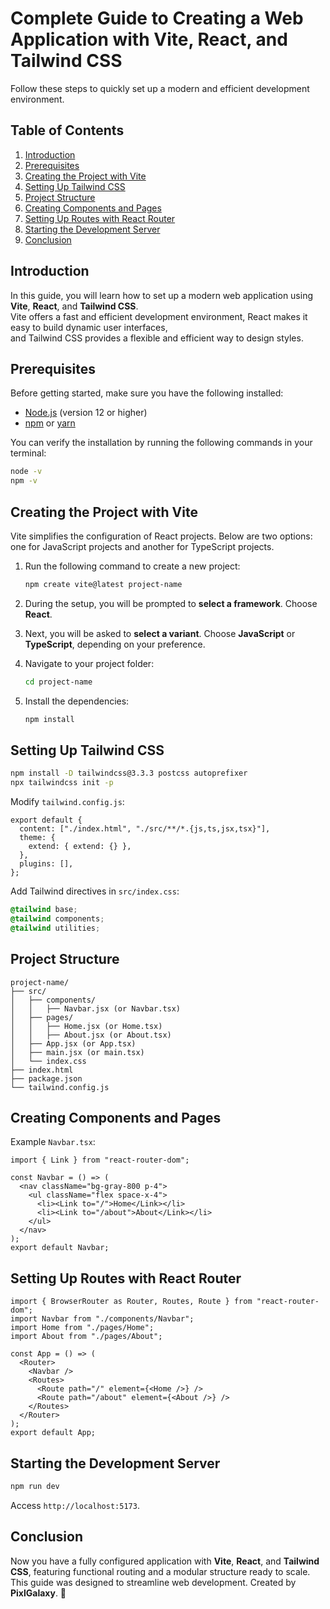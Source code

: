 # Complete Guide to Creating a Web Application with Vite, React, and Tailwind CSS

Follow these steps to quickly set up a modern and efficient development environment.

## Table of Contents

1. [Introduction](#introduction)
2. [Prerequisites](#prerequisites)
3. [Creating the Project with Vite](#creating-the-project-with-vite)
4. [Setting Up Tailwind CSS](#setting-up-tailwind-css)
5. [Project Structure](#project-structure)
6. [Creating Components and Pages](#creating-components-and-pages)
7. [Setting Up Routes with React Router](#setting-up-routes-with-react-router)
8. [Starting the Development Server](#starting-the-development-server)
9. [Conclusion](#conclusion)

## Introduction

In this guide, you will learn how to set up a modern web application using **Vite**, **React**, and **Tailwind CSS**.  
Vite offers a fast and efficient development environment, React makes it easy to build dynamic user interfaces,  
and Tailwind CSS provides a flexible and efficient way to design styles.

## Prerequisites

Before getting started, make sure you have the following installed:

- [Node.js](https://nodejs.org/) (version 12 or higher)
- [npm](https://www.npmjs.com/) or [yarn](https://yarnpkg.com/)

You can verify the installation by running the following commands in your terminal:

```bash
node -v
npm -v
```

## Creating the Project with Vite

Vite simplifies the configuration of React projects. Below are two options: one for JavaScript projects and another for TypeScript projects.

1. Run the following command to create a new project:
   
   ```bash
   npm create vite@latest project-name
   ```

2. During the setup, you will be prompted to **select a framework**. Choose **React**.

3. Next, you will be asked to **select a variant**. Choose **JavaScript** or **TypeScript**, depending on your preference.

4. Navigate to your project folder:

   ```bash
   cd project-name
   ```

5. Install the dependencies:

   ```bash
   npm install
   ```

## Setting Up Tailwind CSS

```bash
npm install -D tailwindcss@3.3.3 postcss autoprefixer
npx tailwindcss init -p
```

Modify `tailwind.config.js`:

```/** @type {import('tailwindcss').Config} */
export default {
  content: ["./index.html", "./src/**/*.{js,ts,jsx,tsx}"],
  theme: {
    extend: { extend: {} },
  },
  plugins: [],
};
```

Add Tailwind directives in `src/index.css`:

```css
@tailwind base;
@tailwind components;
@tailwind utilities;
```

## Project Structure

```
project-name/
├── src/
│   ├── components/
│   │   ├── Navbar.jsx (or Navbar.tsx)
│   ├── pages/
│   │   ├── Home.jsx (or Home.tsx)
│   │   ├── About.jsx (or About.tsx)
│   ├── App.jsx (or App.tsx)
│   ├── main.jsx (or main.tsx)
│   └── index.css
├── index.html
├── package.json
└── tailwind.config.js
```

## Creating Components and Pages

Example `Navbar.tsx`:

```tsx
import { Link } from "react-router-dom";

const Navbar = () => (
  <nav className="bg-gray-800 p-4">
    <ul className="flex space-x-4">
      <li><Link to="/">Home</Link></li>
      <li><Link to="/about">About</Link></li>
    </ul>
  </nav>
);
export default Navbar;
```

## Setting Up Routes with React Router

```tsx
import { BrowserRouter as Router, Routes, Route } from "react-router-dom";
import Navbar from "./components/Navbar";
import Home from "./pages/Home";
import About from "./pages/About";

const App = () => (
  <Router>
    <Navbar />
    <Routes>
      <Route path="/" element={<Home />} />
      <Route path="/about" element={<About />} />
    </Routes>
  </Router>
);
export default App;
```

## Starting the Development Server

```bash
npm run dev
```

Access `http://localhost:5173`.

## Conclusion

Now you have a fully configured application with **Vite**, **React**, and **Tailwind CSS**, featuring functional routing and a modular structure ready to scale.  
This guide was designed to streamline web development. Created by **PixlGalaxy**. 🚀
